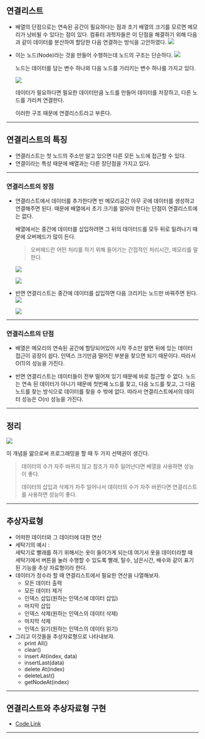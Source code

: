 ## 연결리스트

- 배열의 단점으로는 연속된 공간이 필요하다는 점과
  초기 배열의 크기를 모르면 메모리가 낭비될 수 있다는 점이 있다.
  컴퓨터 과학자들은 이 단점을 해결하기 위해
  다음과 같이 데이터를 분산하여 할당한 다음 연결하는 방식을 고안하였다.
  ![](https://velog.velcdn.com/images/kingmo/post/9f59193e-4da6-4653-8cde-82158fdbd1e3/image.png)
- 이는 노드(Node)라는 것을 만들어 수행하는데 노드의 구조는 단순하다.
  ![](https://velog.velcdn.com/images/kingmo/post/c7c3fb35-3a9e-4169-b2f3-fbf7eaf4a4de/image.png)

  노드는 데이터를 담는 변수 하나와 다음 노드를 가리키는 변수 하나를 가지고 있다.

  ![](https://velog.velcdn.com/images/kingmo/post/4a6f8dbc-4a17-43d4-adc0-6be5f2f456d6/image.png)

  데이터가 필요하다면 필요한 데이터만큼 노드를 만들어 데이터를 저장하고,
  다른 노드를 가리켜 연결한다.

  이러한 구조 때문에 연결리스트라고 부른다.

---

## 연결리스트의 특징

- 연결리스트는 첫 노드의 주소만 알고 있으면 다른 모든 노드에 접근할 수 있다.
- 연결이라는 특성 때문에 배열과는 다른 장단점을 가지고 있다.

---

### 연결리스트의 장점

- 연결리스트에서 데이터를 추가한다면 빈 메모리공간 아무 곳에 데이터를 생성하고 연결해주면 된다.
  때문에 배열에서 초기 크기를 알아야 한다는 단점이 연결리스트에는 없다.

  배열에서는 중간에 데이터를 삽입하려면 그 뒤의 데이터드를 모두 뒤로 밀려나기 때문에
  오버헤드가 많이 든다.

  > 오버헤드란 어떤 처리를 하기 위해 들어가는 간접적인 처리시간, 메모리를 말한다.

  ![](https://velog.velcdn.com/images/kingmo/post/b665461a-2643-45fe-abbf-489be1a33e5c/image.png)

  ![](https://velog.velcdn.com/images/kingmo/post/7e7ed6dd-b5fc-44c4-b748-87da3df0f008/image.png)

- 반면 연결리스트는 중간에 데이터를 삽입하면 다음 크리키는 노드만 바꿔주면 된다.
  ![](https://velog.velcdn.com/images/kingmo/post/9ad02e1d-53e8-4fe5-987f-cc50ea24eb26/image.png)

  ![](https://velog.velcdn.com/images/kingmo/post/e548593a-5bb1-4062-8817-2b1c7fc786b9/image.png)

---

### 연결리스트의 단점

- 배열은 메모리의 연속된 공간에 할당되어있어 시작 주소만 알면 뒤에 있는 데이터 접근이 굉장이 쉽다.
  인덱스 크기만큼 떨어진 부분을 찾으면 되기 때문이다.
  따라서 O(1)의 성능을 가진다.

- 반면 연결리스트는 데이터들이 전부 떨어져 있기 때문에 바로 접근할 수 없다.
  노드는 연속 된 데이터가 아니기 때문에 첫번째 노드를 찾고, 다음 노드를 찾고, 그 다음 노드를 찾는
  방식으로 데이터를 찾을 수 밖에 없다.
  따라서 연결리스트에서의 데이터 성능은 O(n) 성능을 가진다.

---

## 정리

![](https://velog.velcdn.com/images/kingmo/post/f84c2c3a-7f4c-4c3e-8a13-f507cca383d2/image.png)

이 개념을 앎으로써 프로그래밍을 할 때 두 가지 선택권이 생긴다.

> 데이터의 수가 자주 바뀌지 않고 참조가 자주 일어난다면 배열을 사용하면 성능이 좋다.
>
> 데이터의 삽입과 삭제가 자주 일어나서 데이터의 수가 자주 바뀐다면 연결리스트를 사용하면 성능이 좋다.

---

## 추상자료형

- 어떠한 데이터와 그 데이터에 대한 연산
- 세탁기의 예시 :  
  세탁기로 빨래를 하기 위해서는 옷이 들어가게 되는데 여기서 옷을 데이터라할 때  
   세탁기에서 버튼을 눌러 수행할 수 있도록 빨래, 탈수, 남은시간, 배수와 같이 표기된 기능을 추상 자료형이라 한다.
- 데이터가 정수라 할 때 연결리스트에서 필요한 연산을 나열해보자.
  - 모든 데이터 출력
  - 모든 데이터 제거
  - 인덱스 삽입(원하는 인덱스에 데이터 삽입)
  - 마지막 삽입
  - 인덱스 삭제(원하는 인덱스의 데이터 삭제)
  - 마지막 삭제
  - 인덱스 읽기(원하는 인덱스의 데이터 읽기)
- 그리고 이것들을 추상자료형으로 나타내보자.
  - print All()
  - clear()
  - insert At(index, data)
  - insertLast(data)
  - delete At(index)
  - deleteLast()
  - getNodeAt(index)

---

## 연결리스트와 추상자료형 구현

- [Code Link](../dev/test.mjs)

---
